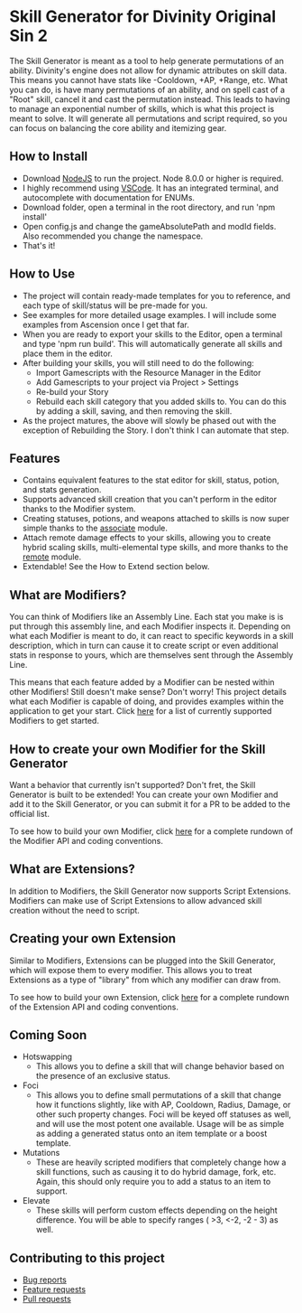 Skill Generator for Divinity Original Sin 2
=======
The Skill Generator is meant as a tool to help generate permutations of an ability. Divinity's engine does not allow for dynamic attributes on skill data. This means you cannot have stats like -Cooldown, +AP, +Range, etc. What you can do, is have many permutations of an ability, and on spell cast of a "Root" skill, cancel it and cast the permutation instead. This leads to having to manage an exponential number of skills, which is what this project is meant to solve. It will generate all permutations and script required, so you can focus on balancing the core ability and itemizing gear.

## How to Install
- Download [NodeJS](https://nodejs.org/en/) to run the project. Node 8.0.0 or higher is required. 
- I highly recommend using [VSCode](https://code.visualstudio.com). It has an integrated terminal, and autocomplete with documentation for ENUMs.
- Download folder, open a terminal in the root directory, and run 'npm install'
- Open config.js and change the gameAbsolutePath and modId fields. Also recommended you change the namespace.
- That's it!

## How to Use
- The project will contain ready-made templates for you to reference, and each type of skill/status will be pre-made for you. 
- See examples for more detailed usage examples. I will include some examples from Ascension once I get that far.
- When you are ready to export your skills to the Editor, open a terminal and type 'npm run build'. This will automatically generate all skills and place them in the editor.
- After building your skills, you will still need to do the following:
  - Import Gamescripts with the Resource Manager in the Editor
  - Add Gamescripts to your project via Project > Settings
  - Re-build your Story
  - Rebuild each skill category that you added skills to. You can do this by adding a skill, saving, and then removing the skill.
- As the project matures, the above will slowly be phased out with the exception of Rebuilding the Story. I don't think I can automate that step.

## Features
- Contains equivalent features to the stat editor for skill, status, potion, and stats generation.
- Supports advanced skill creation that you can't perform in the editor thanks to the Modifier system.
- Creating statuses, potions, and weapons attached to skills is now super simple thanks to the [associate](MODIFIERSLIST#associate) module.
- Attach remote damage effects to your skills, allowing you to create hybrid scaling skills, multi-elemental type skills, and more thanks to the [remote](MODIFIERSLIST#remote) module.
- Extendable! See the How to Extend section below.

## What are Modifiers?
You can think of Modifiers like an Assembly Line. Each stat you make is is put through this assembly line, and each Modifier inspects it. Depending on what each Modifier is meant to do, it can react to specific keywords in a skill description, which in turn can cause it to create script or even additional stats in response to yours, which are themselves sent through the Assembly Line.

This means that each feature added by a Modifier can be nested within other Modifiers! Still doesn't make sense? Don't worry! This project details what each Modifier is capable of doing, and provides examples within the application to get your start. Click [here](MODIFIERSLIST.md) for a list of currently supported Modifiers to get started.

## How to create your own Modifier for the Skill Generator
Want a behavior that currently isn't supported? Don't fret, the Skill Generator is built to be extended! You can create your own Modifier and add it to the Skill Generator, or you can submit it for a PR to be added to the official list.

To see how to build your own Modifier, click [here](MODIFIERS.md) for a complete rundown of the Modifier API and coding conventions.

## What are Extensions?
In addition to Modifiers, the Skill Generator now supports Script Extensions. Modifiers can make use of Script Extensions to allow advanced skill creation without the need to script.

## Creating your own Extension
Similar to Modifiers, Extensions can be plugged into the Skill Generator, which will expose them to every modifier. This allows you to treat Extensions as a type of "library" from which any modifier can draw from.

To see how to build your own Extension, click [here](EXTENSIONS.md) for a complete rundown of the Extension API and coding conventions.

## Coming Soon
- Hotswapping
  - This allows you to define a skill that will change behavior based on the presence of an exclusive status.
- Foci
  - This allows you to define small permutations of a skill that change how it functions slightly, like with AP, Cooldown, Radius, Damage, or other such property changes. Foci will be keyed off statuses as well, and will use the most potent one available. Usage will be as simple as adding a generated status onto an item template or a boost template.
- Mutations
  - These are heavily scripted modifiers that completely change how a skill functions, such as causing it to do hybrid damage, fork, etc. Again, this should only require you to add a status to an item to support.
- Elevate
  - These skills will perform custom effects depending on the height difference. You will be able to specify ranges ( >3, <-2, -2 - 3) as well.

## Contributing to this project

* [Bug reports](CONTRIBUTING.md#bugs)
* [Feature requests](CONTRIBUTING.md#features)
* [Pull requests](CONTRIBUTING.md#pull-requests)
